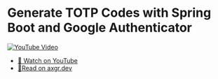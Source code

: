 # Generate TOTP Codes with Spring Boot and Google Authenticator

[![YouTube Video](https://img.youtube.com/vi/SXFU9l09ks8/0.jpg)](https://youtu.be/SXFU9l09ks8)

- [🍿 Watch on YouTube](https://youtu.be/SXFU9l09ks8)
- [🦩Read on axgr.dev](https://axgr.dev/posts/spring-boot-mfa/)
